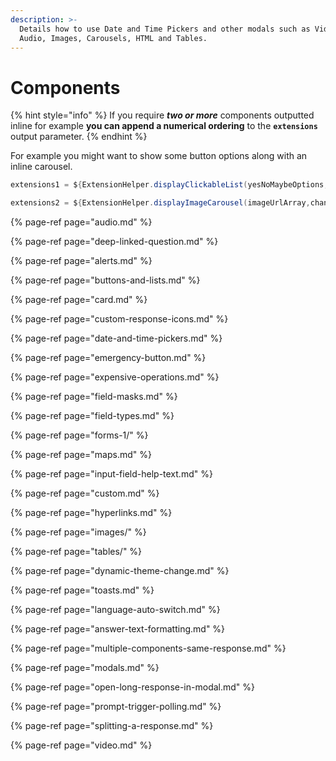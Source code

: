 ```yaml
---
description: >-
  Details how to use Date and Time Pickers and other modals such as Video,
  Audio, Images, Carousels, HTML and Tables.
---
```


# Components

{% hint style="info" %}
If you require _**two or more**_ components outputted inline for example **you can append a numerical ordering** to the **`extensions`** output parameter. 
{% endhint %}

For example you might want to show some button options along with an inline carousel.

```groovy
extensions1 = ${ExtensionHelper.displayClickableList(yesNoMaybeOptions,channel)}
```

```groovy
extensions2 = ${ExtensionHelper.displayImageCarousel(imageUrlArray,channel)}
```

{% page-ref page="audio.md" %}

{% page-ref page="deep-linked-question.md" %}

{% page-ref page="alerts.md" %}

{% page-ref page="buttons-and-lists.md" %}

{% page-ref page="card.md" %}

{% page-ref page="custom-response-icons.md" %}

{% page-ref page="date-and-time-pickers.md" %}

{% page-ref page="emergency-button.md" %}

{% page-ref page="expensive-operations.md" %}

{% page-ref page="field-masks.md" %}

{% page-ref page="field-types.md" %}

{% page-ref page="forms-1/" %}

{% page-ref page="maps.md" %}

{% page-ref page="input-field-help-text.md" %}

{% page-ref page="custom.md" %}

{% page-ref page="hyperlinks.md" %}

{% page-ref page="images/" %}

{% page-ref page="tables/" %}

{% page-ref page="dynamic-theme-change.md" %}

{% page-ref page="toasts.md" %}

{% page-ref page="language-auto-switch.md" %}

{% page-ref page="answer-text-formatting.md" %}

{% page-ref page="multiple-components-same-response.md" %}

{% page-ref page="modals.md" %}

{% page-ref page="open-long-response-in-modal.md" %}

{% page-ref page="prompt-trigger-polling.md" %}

{% page-ref page="splitting-a-response.md" %}

{% page-ref page="video.md" %}



